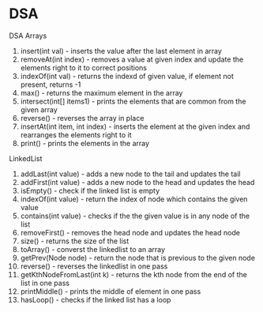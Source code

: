 # DSA

DSA
Arrays

   1. insert(int val) - inserts the value after the last element in array
   2. removeAt(int index) - removes a value at given index and update the elements right to it to correct positions
   3. indexOf(int val) - returns the indexd of given value, if element not present, returns -1
   4. max() - returns the maximum element in the array
   5. intersect(int[] items1) - prints the elements that are common from the given array
   6. reverse() - reverses the array in place
   7. insertAt(int item, int index) - inserts the element at the given index and rearranges the elements right to it
   8. print() - prints the elements in the array

LinkedList
   1. addLast(int value) - adds a new node to the tail and updates the tail
   2. addFirst(int value) - adds a  new node to the head and updates the head
   3. isEmpty() - check if the linked list is empty
   4. indexOf(int value) - return the index of node which contains the given value
   5. contains(int value) - checks if the the given value is in any node of the list
   6. removeFirst() - removes the head node and updates the head node
   7. size() - returns the size of the list
   8. toArray() - converst the linkedlist to an array
   9. getPrev(Node node) - return the node that is previous to the given node
   10. reverse() - reverses the linkedlist in one pass
   11. getKthNodeFromLast(int k) - returns the kth node from the end of the list in one pass
   12. printMiddle() - prints the middle of element in one pass
   13. hasLoop() - checks if the linked list has a loop

